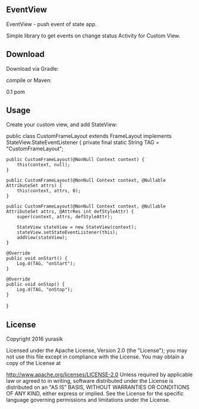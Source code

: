 
## EventView 

EventView - push event of state app.

Simple library to get events on change status Activity for Custom View.

## Download

Download via Gradle:

compile 
or Maven:

<dependency>
  <groupId></groupId>
  <artifactId></artifactId>
  <version>0.1</version>
  <type>pom</type>
</dependency>

## Usage

Create your custom view, and add StateView:

public class CustomFrameLayout extends FrameLayout implements StateView.StateEventListener {
    private final static String TAG = "CustomFrameLayout";

    public CustomFrameLayout(@NonNull Context context) {
        this(context, null);
    }

    public CustomFrameLayout(@NonNull Context context, @Nullable AttributeSet attrs) {
        this(context, attrs, 0);
    }

    public CustomFrameLayout(@NonNull Context context, @Nullable AttributeSet attrs, @AttrRes int defStyleAttr) {
        super(context, attrs, defStyleAttr);

        StateView stateView = new StateView(context);
        stateView.setStateEventListener(this);
        addView(stateView);
    }

    @Override
    public void onStart() {
        Log.d(TAG, "onStart");
    }

    @Override
    public void onStop() {
        Log.d(TAG, "onStop");
    }
}

## License

Copyright 2016 yurasik

Licensed under the Apache License, Version 2.0 (the "License"); you may not use this file except in compliance with the License. You may obtain a copy of the License at

http://www.apache.org/licenses/LICENSE-2.0
Unless required by applicable law or agreed to in writing, software distributed under the License is distributed on an "AS IS" BASIS, WITHOUT WARRANTIES OR CONDITIONS OF ANY KIND, either express or implied. See the License for the specific language governing permissions and limitations under the License.

